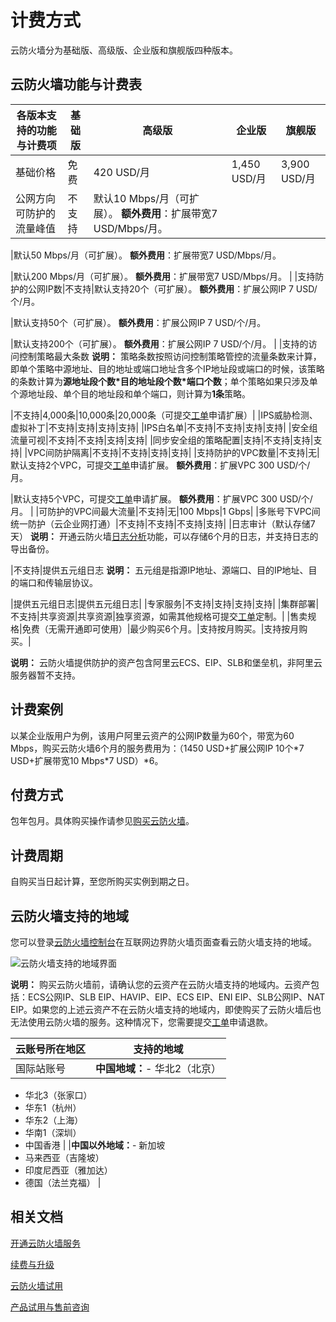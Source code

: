 # 计费方式

云防火墙分为基础版、高级版、企业版和旗舰版四种版本。

## 云防火墙功能与计费表

|各版本支持的功能与计费项|基础版|高级版|企业版|旗舰版|
|------------|---|---|---|---|
|基础价格|免费|420 USD/月|1,450 USD/月|3,900 USD/月|
|公网方向可防护的流量峰值|不支持|默认10 Mbps/月（可扩展）。 **额外费用**：扩展带宽7 USD/Mbps/月。

|默认50 Mbps/月（可扩展）。 **额外费用**：扩展带宽7 USD/Mbps/月。

|默认200 Mbps/月（可扩展）。 **额外费用**：扩展带宽7 USD/Mbps/月。 |
|支持防护的公网IP数|不支持|默认支持20个（可扩展）。 **额外费用**：扩展公网IP 7 USD/个/月。

|默认支持50个（可扩展）。 **额外费用**：扩展公网IP 7 USD/个/月。

|默认支持200个（可扩展）。 **额外费用**：扩展公网IP 7 USD/个/月。 |
|支持的访问控制策略最大条数 **说明：** 策略条数按照访问控制策略管控的流量条数来计算，即单个策略中源地址、目的地址或端口地址含多个IP地址段或端口的时候，该策略的条数计算为**源地址段个数\*目的地址段个数\*端口个数**；单个策略如果只涉及单个源地址段、单个目的地址段和单个端口，则计算为**1条**策略。

|不支持|4,000条|10,000条|20,000条（可提交[工单](https://workorder-intl.console.aliyun.com/#/ticket/add/?productId=80)申请扩展）|
|IPS威胁检测、虚拟补丁|不支持|支持|支持|支持|
|IPS白名单|不支持|不支持|支持|支持|
|安全组流量可视|不支持|不支持|支持|支持|
|同步安全组的策略配置|支持|不支持|支持|支持|
|VPC间防护隔离|不支持|不支持|支持|支持|
|支持防护的VPC数量|不支持|无|默认支持2个VPC，可提交[工单](https://workorder-intl.console.aliyun.com/#/ticket/add/?productId=80)申请扩展。 **额外费用**：扩展VPC 300 USD/个/月。

|默认支持5个VPC，可提交[工单](https://workorder-intl.console.aliyun.com/#/ticket/add/?productId=80)申请扩展。 **额外费用**：扩展VPC 300 USD/个/月。 |
|可防护的VPC间最大流量|不支持|无|100 Mbps|1 Gbps|
|多账号下VPC间统一防护（云企业网打通）|不支持|不支持|不支持|支持|
|日志审计（默认存储7天） **说明：** 开通云防火墙[日志分析](/intl.zh-CN/日志/日志分析/概述.md)功能，可以存储6个月的日志，并支持日志的导出备份。

|不支持|提供五元组日志 **说明：** 五元组是指源IP地址、源端口、目的IP地址、目的端口和传输层协议。

|提供五元组日志|提供五元组日志|
|专家服务|不支持|支持|支持|支持|
|集群部署|不支持|共享资源|共享资源|独享资源，如需其他规格可提交[工单](https://workorder-intl.console.aliyun.com/#/ticket/add/?productId=80)定制。|
|售卖规格|免费（无需开通即可使用）|最少购买6个月。|支持按月购买。|支持按月购买。|

**说明：** 云防火墙提供防护的资产包含阿里云ECS、EIP、SLB和堡垒机，非阿里云服务器暂不支持。

## 计费案例

以某企业版用户为例，该用户阿里云资产的公网IP数量为60个，带宽为60 Mbps，购买云防火墙6个月的服务费用为：（1450 USD+扩展公网IP 10个\*7 USD+扩展带宽10 Mbps\*7 USD）\*6。

## 付费方式

包年包月。具体购买操作请参见[购买云防火墙](/intl.zh-CN/产品定价/开通云防火墙服务.mdol_vyl_1sf_cfb)。

## 计费周期

自购买当日起计算，至您所购买实例到期之日。

## 云防火墙支持的地域

您可以登录[云防火墙控制台](https://yundun.console.aliyun.com/?p=cfwnext)在互联网边界防火墙页面查看云防火墙支持的地域。

![云防火墙支持的地域界面](https://static-aliyun-doc.oss-cn-hangzhou.aliyuncs.com/assets/img/zh-CN/5100329951/p103362.png)

**说明：** 购买云防火墙前，请确认您的云资产在云防火墙支持的地域内。云资产包括：ECS公网IP、SLB EIP、HAVIP、EIP、ECS EIP、ENI EIP、SLB公网IP、NAT EIP。如果您的上述云资产不在云防火墙支持的地域内，即使购买了云防火墙后也无法使用云防火墙的服务。这种情况下，您需要提交[工单](https://workorder-intl.console.aliyun.com/#/ticket/add/?productId=80)申请退款。

|云账号所在地区|支持的地域|
|-------|-----|
|国际站账号|**中国地域：**-   华北2（北京）
-   华北3（张家口）
-   华东1（杭州）
-   华东2（上海）
-   华南1（深圳）
-   中国香港 |
|**中国以外地域：**-   新加坡
-   马来西亚（吉隆坡）
-   印度尼西亚（雅加达）
-   德国（法兰克福） |

## 相关文档

[开通云防火墙服务](/intl.zh-CN/产品定价/开通云防火墙服务.md)

[续费与升级](/intl.zh-CN/产品定价/续费与升级.md)

[云防火墙试用](/intl.zh-CN/产品定价/云防火墙试用.md)

[产品试用与售前咨询]()

